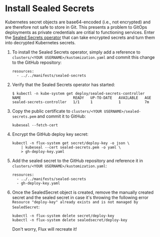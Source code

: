 Install Sealed Secrets
======================

Kubernetes secret objects are base64-encoded (i.e., not encrypted) and are therefore not safe to store in Git.
This presents a problem to GitOps deployments as private credentials are critial to functioning services.
Enter the [Sealed Secrets operator](https://github.com/bitnami-labs/sealed-secrets) that can take encrypted secrets and
turn them into decrypted Kubernetes secrets.

1.  To install the Sealed Secrets operator, simply add a reference to `clusters/<YOUR USERNAME>/kustomization.yaml` and
    commit this change to the GitHub repository:

        resources:
          - ../../manifests/sealed-secrets

2.  Verify that the Sealed Secrets operator has started:

        $ kubectl -n kube-system get deploy/sealed-secrets-controller
        NAME                        READY   UP-TO-DATE   AVAILABLE   AGE
        sealed-secrets-controller   1/1     1            1           7m

3.  Copy the public certificate to `clusters/<YOUR USERNAME>/sealed-secrets.pem` and commit it to GitHub:

        kubeseal --fetch-cert

4.  Encrypt the GitHub deploy key secret:

        kubectl -n flux-system get secret/deploy-key -o json \
            | kubeseal --cert sealed-secrets.pem -o yaml \
            > gh-deploy-key.yaml

5.  Add the sealed secret to the GitHub repository and reference it in `clusters/<YOUR USERNAME>/kustomization.yaml`:

        resources:
          - ../../manifests/sealed-secrets
          - gh-deploy-key.yaml

6.  Once the SealedSecret object is created, remove the manually created secret and the sealed secret in case it's
    throwing the following error `Resource "deploy-key" already exists and is not managed by SealedSecret`:

        kubectl -n flux-system delete secret/deploy-key
        kubectl -n flux-system delete sealedsecret/deploy-key

    Don't worry, Flux will recreate it!
